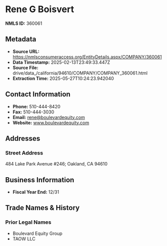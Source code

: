 # Rene G Boisvert

**NMLS ID:** 360061

## Metadata
- **Source URL:** https://nmlsconsumeraccess.org/EntityDetails.aspx/COMPANY/360061
- **Data Timestamp:** 2025-02-13T23:49:33.447Z
- **Source File:** drive/data_/california/94610/COMPANY/COMPANY_360061.html
- **Extraction Time:** 2025-05-27T10:24:23.942040

## Contact Information
- **Phone:** 510-444-8420
- **Fax:** 510-444-3030
- **Email:** rene@boulevardequity.com
- **Website:** www.boulevardequity.com

## Addresses
### Street Address
484 Lake Park Avenue #246; Oakland, CA 94610

## Business Information
- **Fiscal Year End:** 12/31

## Trade Names & History
### Prior Legal Names
- Boulevard Equity Group
- TAOW LLC
